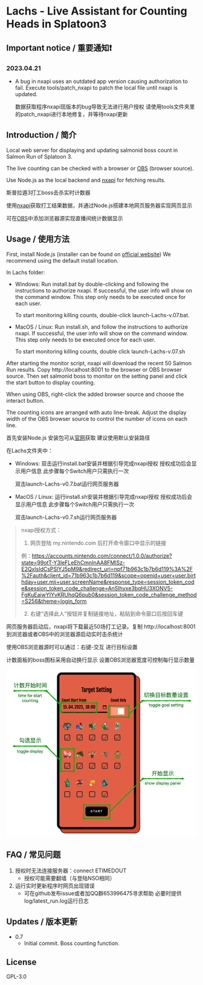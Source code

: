 Lachs - Live Assistant for Counting Heads in Splatoon3
===
## Important notice / 重要通知❗
### 2023.04.21
- A bug in nxapi uses an outdated app version causing authorization to fail. Execute tools/patch_nxapi to patch the local file until nxapi is updated.

    数据获取程序nxapi现版本的bug导致无法进行用户授权 请使用tools文件夹里的patch_nxapi进行本地修复，并等待nxapi更新


## Introduction / 简介
Local web server for displaying and updating salmonid boss count in Salmon Run of Splatoon 3.

The live counting can be checked with a browser or [OBS](https://obsproject.com/) (browser source).

Use Node.js as the local backend and [nxapi](https://github.com/samuelthomas2774/nxapi) for fetching results.

斯普拉遁3打工boss击杀实时计数器

使用[nxapi](https://github.com/samuelthomas2774/nxapi)获取打工结果数据，并通过Node.js搭建本地网页服务器实现网页显示

可在[OBS](https://obsproject.com/)中添加浏览器源实现直播间统计数据显示

## Usage / 使用方法
First, install Node.js (installer can be found on [official website](https://nodejs.org/en))
We recommend using the default install location.

In Lachs folder:
- Windows:
    Run install.bat by double-clicking and following the instructions to authorize nxapi.
    If successful, the user info will show on the command window.
    This step only needs to be executed once for each user.
    
    To start monitoring killing counts, double-click launch-Lachs-v.07.bat.

- MacOS / Linux:
    Run install.sh, and follow the instructions to authorize nxapi.
    If successful, the user info will show on the command window.
    This step only needs to be executed once for each user.

    To start monitoring killing counts, double click launch-Lachs-v.07.sh

After starting the monitor script, nxapi will download the recent 50 Salmon Run results.
Copy http://localhost:8001 to the browser or OBS browser source. 
Then set salmonid boss to monitor on the setting panel and click the start button to display counting.

When using OBS, right-click the added browser source and choose the interact button. 

The counting icons are arranged with auto line-break. Adjust the display width of the OBS browser source 
to control the number of icons on each line.

首先安装Node.js 安装包可从[官网](https://nodejs.org/en)获取
建议使用默认安装路径

在Lachs文件夹中：

- Windows:
    双击运行install.bat安装并根据引导完成nxapi授权 授权成功后会显示用户信息 此步骤每个Switch用户只需执行一次

    双击launch-Lachs-v0.7.bat运行网页服务器

- MacOS / Linux:
    运行install.sh安装并根据引导完成nxapi授权 授权成功后会显示用户信息 此步骤每个Switch用户只需执行一次

    双击launch-Lachs-v0.7.sh运行网页服务器

> nxapi授权方式：
> 1. 网页登陆 my.nintendo.com 后打开命令窗口中显示的链接
> 
> 例：https://accounts.nintendo.com/connect/1.0.0/authorize?state=99otT-Y3IeFLeEhCmnInAA8FMlSz-E2QxlsIdCsPSlYJ5pM9&redirect_uri=npf71b963c1b7b6d119%3A%2F%2Fauth&client_id=71b963c1b7b6d119&scope=openid+user+user.birthday+user.mii+user.screenName&response_type=session_token_code&session_token_code_challenge=AnSIhyxe3bqHU3XONV5-FgKuEaiwYIYvKRUhqQ6pub0&session_token_code_challenge_method=S256&theme=login_form
> 
> 2. 右键“选择此人”按钮并复制链接地址，粘贴到命令窗口后按回车键

网页服务器启动后，nxapi将下载最近50场打工记录。复制 http://localhost:8001 到浏览器或者OBS中的浏览器源启动实时击杀统计

使用OBS浏览器源时可以通过：右键-交互 进行目标设置

计数面板的boss图标采用自动换行显示 设置OBS浏览器宽度可控制每行显示数量

![manual image](./img/manual.png)

## FAQ / 常见问题
1. 授权时无法连接服务器：connect ETIMEDOUT
    - 授权可能需要翻墙（与登陆NSO相同）
2. 运行实时更新程序时网页出现错误
    - 可在github发布issue或者加QQ群653996475寻求帮助 必要时提供log/latest_run.log运行日志

## Updates / 版本更新

- 0.7
    - Initial commit. Boss counting function.

## License
GPL-3.0